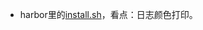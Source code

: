 
- harbor里的[install.sh](https://github.com/gt-sun/notes/blob/master/linux/%E4%BB%A3%E7%A0%81%E8%A6%81%E5%A4%9A%E7%9C%8B/harbor-install.sh)，看点：日志颜色打印。